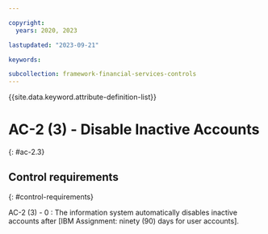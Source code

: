 ```yaml
---

copyright:
  years: 2020, 2023

lastupdated: "2023-09-21"

keywords:

subcollection: framework-financial-services-controls
---
```


{{site.data.keyword.attribute-definition-list}}

               
# AC-2 (3) - Disable Inactive Accounts
{: #ac-2.3}

## Control requirements
{: #control-requirements}

AC-2 (3) - 0
    : The information system automatically disables inactive accounts after [IBM Assignment: ninety (90) days for user accounts].





